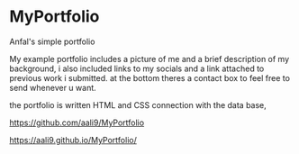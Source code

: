 # MyPortfolio

Anfal's simple portfolio

My example portfolio includes a picture of me and a brief  description of my background, i also included links to my socials and a link attached to previous work i submitted. at the bottom theres a contact box to feel free to send whenever u want.

the portfolio is written HTML and CSS connection with the data base,


 <!------Respority link------->
 
https://github.com/aali9/MyPortfolio

 <!------Webpage Url link------->
  https://aali9.github.io/MyPortfolio/